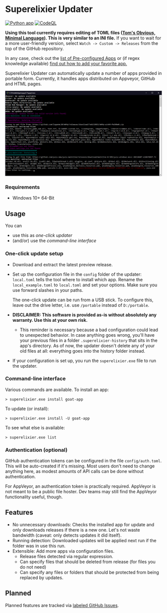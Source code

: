 # Superelixier Updater

[![Python app](https://github.com/FlotterCodername/superelixier-updater/actions/workflows/python-app.yml/badge.svg)](https://github.com/FlotterCodername/superelixier-updater/actions/workflows/python-app.yml) [![CodeQL](https://github.com/FlotterCodername/superelixier-updater/actions/workflows/codeql-analysis.yml/badge.svg)](https://github.com/FlotterCodername/superelixier-updater/actions/workflows/codeql-analysis.yml)

**Using this tool currently requires editing of TOML files
([Tom's Obvious, Minimal Language](https://en.wikipedia.org/wiki/TOML)). This is very similar to an INI file.** If you
want to wait for a more user-friendly version, select ``Watch -> Custom -> Releases`` from the top of the GitHub
repository.

In any case, check out the [list of Pre-configured Apps](./docs/Available%20Apps.md) or (if regex knowledge available) [find out how to add your favorite app.](./docs/Adding%20Apps.md)

Superelixier Updater can automatically update a number of apps provided in portable form. Currently, it handles apps
distributed on Appveyor, GitHub and HTML pages.

![Example console output of this program](./docs/example.png)


### Requirements

- Windows 10+ 64-Bit

## Usage

You can 
- use this as *one-click updater*
- (and/or) use the *command-line interface*

### One-click update setup

- Download and extract the latest preview release.
- Set up the configuration file in the ``config`` folder of the updater:
    ``local.toml`` tells the tool where to install which app. Rename the ``local_example.toml`` to ``local.toml`` and
    set your options. Make sure you use forward slashes in your paths.

    The one-click update can be run from a USB stick. To configure this, leave out the drive letter, i.e. use ``/portable``
    instead of ``D:/portable``.

- **DISCLAIMER: This software is provided as-is without absolutely any warranty. Use this at your own risk.**
    - This reminder is necessary because a bad configuration could lead to unexpected behavior. In case anything goes
      wrong, you'll have your previous files in a folder ``.superelixier-history`` that sits in the app's directory. As
      of now, the updater doesn't delete any of your old files at all: everything goes into the history folder instead.
- If your configuration is set up, you run the ``superelixier.exe`` file to run the updater.

### Command-line interface
Various commands are available.
To install an app:
```shell
> superelixier.exe install goat-app
```
To update (or install):
```shell
> superelixier.exe install -U goat-app
```
To see what else is available:
```shell
> superelixier.exe list
```
### Authentication (optional)
GitHub authentication tokens can be configured in the file ``config/auth.toml``. This will be auto-created
if it's missing. Most users don't need to change anything here, as modest amounts of API calls can be done without
authentication.

For AppVeyor, an authentication token is practically required. AppVeyor is not meant to be a public file hoster.
Dev teams may still find the AppVeyor functionality useful, though.

## Features

- No unnecessary downloads: Checks the installed app for update and only downloads releases if there is a new one. Let's
  not waste bandwidth (caveat: only detects updates it did itself).
- Running detection: Downloaded updates will be applied next run if the folder was in use this run.
- Extensible: Add more apps via configuration files.
    - Release files detected via regular expression.
    - Can specify files that should be deleted from release (for files you do not need)
    - Can specify any files or folders that should be protected from being replaced by updates.


## Planned
Planned features are tracked via [labeled GitHub Issues](https://github.com/FlotterCodername/superelixier-updater/issues?q=is%3Aopen+is%3Aissue+label%3Aaccepted+label%3Aepic%2Cenhancement).
